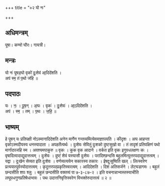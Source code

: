+++
title = "०२ यो नः"

+++
## अधिमन्त्रम्
पूषा। कण्वो घौरः। गायत्री।

## मन्त्रः
यो नः॑ पूषन्न॒घो वृको॑ दुः॒शेव॑ आ॒दिदे॑शति ।  
अप॑ स्म॒ तं प॒थो ज॑हि ॥

## पदपाठः
यः । नः॒ । पू॒ष॒न् । अ॒घः । वृकः॑ । दुः॒शेवः॑ । आ॒ऽदिदे॑शति ।  
अप॑ । स्म॒ । तम् । प॒थः । ज॒हि॒ ॥

## भाष्यम्
हे पूषन् यः प्रतिपक्षी नोऽस्मानादिदेशति अनेन मार्गेण गन्तव्यमित्येवमाज्ञापयति । कीदृशः । अघ आहन्ता वृकोऽस्मदीयस्य धनस्यादाता । अपहर्तेत्यर्थः । दुःशेवः सेवितुं दुःशको दुष्टसुखो वा । तं तादृशं प्रतिपक्षिणं पथो मार्गादपजहि स्म । अवश्यमपाकुरु ॥ वृकः । कुक वृक आदाने । वर्कत इति वृकः इगुपधलक्षणः कः । वृषादित्वादाद्युदात्तत्वम् । दुःशेवः । दुष्टं शेवं यस्यासौ दुःशेवः । परादिश्छन्दसि बहुलमित्युत्तरपदाद्युदात्तत्वम् । यद्वा । दुःखेन सेव्यत इति दुःशेवः । वर्णव्यत्ययेन सकारस्य तकारः । ईषद्दुःसुष्विति खल् । लित्स्वरेण प्रत्ययात्पूर्वस्योदात्तत्वम् । कृदुत्तरपदप्रकृतिस्वरत्वम् । आदिदेशति । दिश अतिसर्जने । लेट्यडागमः । बहुलं छन्दसीति शपः श्लुः । बहुलं छन्दसीति वक्तव्यं पा ७-३-८७-२ । इति वचनान्नाभ्यस्तस्याचीति लघूपधगुणप्रतिषेधाभावः । पथः उदात्तनिवृत्तिस्वरेण विभक्तेरुदात्तत्वं ॥ २ ॥